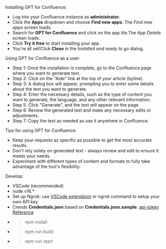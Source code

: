 Installing GPT for Confluence:

- Log into your Confluence instance as **administrator**.
- Click the **Apps** dropdown and choose **Find new apps**. The _Find new apps_ screen loads.
- Search for **GPT for Confluence** and click on the app tile.The _App Details_ screen loads.
- Click **Try it free** to start installing your app.
- You're all set!Click **Close** in the _Installed and ready to go_ dialog.

Using GPT for Confluence as a user:

- Step 1: Once the installation is complete, go to the Confluence page where you want to generate text.
- Step 2: Click on the "Aide" link at the top of your article (byline).
- Step 3: A dialog box will appear, prompting you to enter some details about the text you want to generate.
- Step 4: Enter the necessary details, such as the type of content you want to generate, the language, and any other relevant information.
- Step 5: Click "Generate", and the text will appear on the page.
- Step 6: Review the generated text and make any necessary edits or adjustments.
- Step 7: Copy the text as needed as use it anywhere in Confluence.

Tips for using GPT for Confluence:

- Keep your requests as specific as possible to get the most accurate results.
- Don't rely solely on generated text - always review and edit to ensure it meets your needs.
- Experiment with different types of content and formats to fully take advantage of the tool's flexibility.

Develop:
-   VSCode (recommended)
-   node v16.\*
-   Set up Ngrok: use [VSCode extendsion](https://ngrok.com/blog-post/integrating-vscode-and-ngrok) or ngrok command to setup your own API key
-   Crends **Credentials.json** based on **Credentials.json.sample**. [api-token Reference](https://id.atlassian.com/manage-profile/security/api-tokens)
-   > npm install
-   > npm run build
-   > npm run start